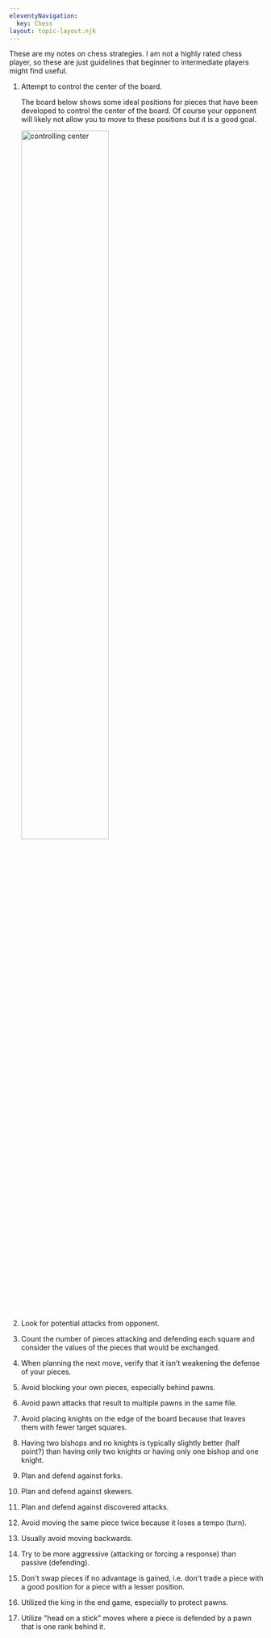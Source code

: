 ```yaml
---
eleventyNavigation:
  key: Chess
layout: topic-layout.njk
---
```


These are my notes on chess strategies.
I am not a highly rated chess player, so these are just
guidelines that beginner to intermediate players might find useful.

1. Attempt to control the center of the board.

   The board below shows some ideal positions for pieces that have been
   developed to control the center of the board.
   Of course your opponent will likely not allow you to move to these positions
   but it is a good goal.

   <img alt="controlling center" style="width: 60%"
     src="/blog/assets/chess-controlling-center.png?v={{pkg.version}}"
     title="controlling center">

1. Look for potential attacks from opponent.
1. Count the number of pieces attacking and defending each square
   and consider the values of the pieces that would be exchanged.
1. When planning the next move, verify that it isn't
   weakening the defense of your pieces.
1. Avoid blocking your own pieces, especially behind pawns.
1. Avoid pawn attacks that result to multiple pawns in the same file.
1. Avoid placing knights on the edge of the board
   because that leaves them with fewer target squares.
1. Having two bishops and no knights is typically slightly better (half point?)
   than having only two knights or having only one bishop and one knight.
1. Plan and defend against forks.
1. Plan and defend against skewers.
1. Plan and defend against discovered attacks.
1. Avoid moving the same piece twice because it loses a tempo (turn).
1. Usually avoid moving backwards.
1. Try to be more aggressive (attacking or forcing a response)
   than passive (defending).
1. Don't swap pieces if no advantage is gained, i.e. don't
   trade a piece with a good position for a piece with a lesser position.
1. Utilized the king in the end game, especially to protect pawns.
1. Utilize "head on a stick" moves where a piece is
   defended by a pawn that is one rank behind it.
